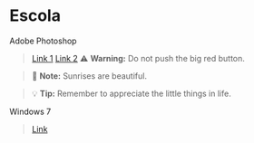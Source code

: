 # Escola

Adobe Photoshop
> [Link 1](https://github.com/MarcosVitor2005/CENTRO_DE_ESTUDO/raw/main/docs/arquivos/PS32Bits.7z)
> [Link 2](https://mega.nz/folder/QLQA2RQC#WQPWRjhfOOh4gLaKwbTEQQ)
> :warning: **Warning:** Do not push the big red button.

> :memo: **Note:** Sunrises are beautiful.

> :bulb: **Tip:** Remember to appreciate the little things in life.

Windows 7

> [Link](/paginas/windows.md)

